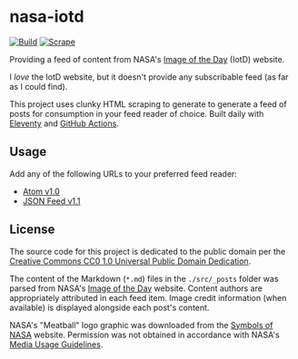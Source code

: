 # nasa-iotd

[![Build](https://img.shields.io/github/actions/workflow/status/jgarber623/nasa-iotd/build.yml?branch=main&logo=github&style=for-the-badge)](https://github.com/jgarber623/nasa-iotd/actions/workflows/build.yml)
[![Scrape](https://img.shields.io/github/actions/workflow/status/jgarber623/nasa-iotd/scrape.yml?branch=main&label=Scrape&logo=github&style=for-the-badge)](https://github.com/jgarber623/nasa-iotd/actions/workflows/scrape.yml)

Providing a feed of content from NASA's [Image of the Day](https://www.nasa.gov/image-of-the-day/) (IotD) website.

I _love_ the IotD website, but it doesn't provide any subscribable feed (as far as I could find).

This project uses clunky HTML scraping to generate to generate a feed of posts for consumption in your feed reader of choice. Built daily with [Eleventy](https://www.11ty.dev) and [GitHub Actions](https://docs.github.com/en/actions).

## Usage

Add any of the following URLs to your preferred feed reader:

- [Atom v1.0](https://jgarber623.github.io/nasa-iotd/feed.atom)
- [JSON Feed v1.1](https://jgarber623.github.io/nasa-iotd/feed.json)

## License

The source code for this project is dedicated to the public domain per the [Creative Commons CC0 1.0 Universal Public Domain Dedication](https://creativecommons.org/publicdomain/zero/1.0/).

The content of the Markdown (`*.md`) files in the `./src/_posts` folder was parsed from NASA's [Image of the Day](https://www.nasa.gov/image-of-the-day/) website. Content authors are appropriately attributed in each feed item. Image credit information (when available) is displayed alongside each post's content.

NASA's "Meatball" logo graphic was downloaded from the [Symbols of NASA](https://www.nasa.gov/audience/forstudents/5-8/features/symbols-of-nasa.html) website. Permission was not obtained in accordance with NASA's [Media Usage Guidelines](https://www.nasa.gov/multimedia/guidelines/index.html).
